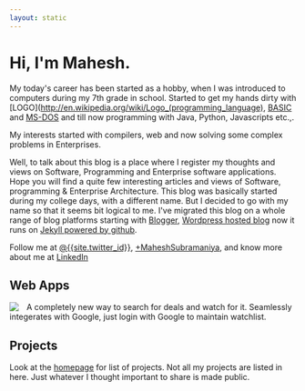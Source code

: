 ```yaml
---
layout: static
---
```


# Hi, I'm Mahesh.

My today's career has been started as a hobby, when I was introduced to computers during my 7th grade in school. Started to get my hands dirty with [LOGO](http://en.wikipedia.org/wiki/Logo_(programming_language), [BASIC](http://en.wikipedia.org/wiki/BASIC "BASIC") and [MS-DOS](http://en.wikipedia.org/wiki/MS-DOS) and till now programming with Java, Python, Javascripts etc.,.

My interests started with compilers, web and now solving some complex problems in Enterprises.

Well, to talk about this blog is a place where I register my thoughts and views on Software, Programming and Enterprise software applications. Hope you will find a quite few interesting articles and views of Software, programming & Enterprise Architecture. This blog was basically started during my college days, with a different name. But I decided to go with my name so that it seems bit logical to me. I've migrated this blog on a whole range of blog platforms starting with [Blogger](http://en.wikipedia.org/wiki/Blogger_(service)), [Wordpress hosted blog](http://maheshexp.wordpress.com/) now it runs on [Jekyll powered by github](/article/trying-git-hosted-blog-jekyll.html).

Follow me at [@{{site.twitter_id}}](http://twitter.com/{{site.twitter_id}}), [+MaheshSubramaniya](https://plus.google.com/+MaheshSubramaniya?rel=author), and know more about me at [LinkedIn](http://www.linkedin.com/in/maheshsubramaniya)

## Web Apps

<div style="float:left;margin-right:1em;">
  <a href="http://www.dealsnerd.com" itemprop="url">
  <img src="http://www.dealsnerd.com/images/deals-nerd.png">
</a>
</div>

A completely new way to search for deals and watch for it. Seamlessly integerates with Google, just login with Google to maintain watchlist.

## Projects

Look at the [homepage](/) for list of projects. Not all my projects are listed in here. Just whatever I thought important to share is made public.
